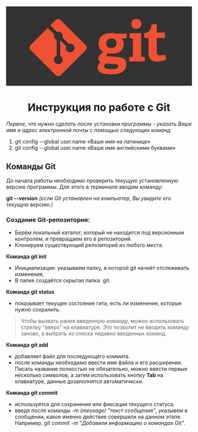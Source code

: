 ![git](git.png)
# <center> Инструкция по работе с Git

_Первое, что нужно сделать после установки программы - указать Ваше имя и адрес электронной почты с помощью следующих команд:_

1. git config --global user.name «Ваше имя на латинице»
2. git config --global user.name «Ваше имя английскими буквами»

## Команды Git

До начала работы необходимо проверить текущую установленную версию программы. Для этого в терминале вводим команду: 

**git --version**  _(если Git установлен на компьютер, Вы увидите его текущую версию.)_

### **Создание Git-репозитория:**
*  Берём локальный каталог, который не
находится под версионным контролем,
и превращаем его в репозиторий.
* Клонируем существующий репозиторий из любого места.

**Команда git init**
* Инициализация: указываем папку, в которой git начнёт отслеживать изменения.
* В папке создаётся скрытая папка .git.

**Команда git status**
* показывает текущее состояние гита, есть ли изменения, которые нужно сохранить.

>  Чтобы вызвать ранее введенную команду, можно использовать стрелку "вверх" на клавиатуре. Это позволит не вводить команду заново, а выбрать из списка недавно введенных команд.

**Команда git add**
* добавляет файл для последующего коммита.
* после команды необходимо ввести имя файла и его расширение. Писать название полностью не обязательно, можно ввести первые несколько символов, а затем использовать кнопку **Tab** на клавиатуре, данные дозаполнятся автоматически.

**Команда git commit**
* используется для сохранения или фиксации текущего статуса.
* введя после команды _-m (message) "текст сообщения"_, указывем в сообщении, какое именно действие совершили на данном этапе. 
Например, _git commit -m "Добавили информацию о командах Git"_.
